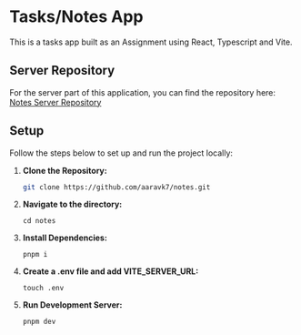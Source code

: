 # Tasks/Notes App

This is a tasks app built as an Assignment using React, Typescript and Vite.

## Server Repository

For the server part of this application, you can find the repository here: [Notes Server Repository](https://github.com/aaravk7/notes-server)

## Setup

Follow the steps below to set up and run the project locally:

1. **Clone the Repository:**
   ```bash
   git clone https://github.com/aaravk7/notes.git
   ```
2. **Navigate to the directory:**

   ```
   cd notes
   ```

3. **Install Dependencies:**

   ```
   pnpm i
   ```

4. **Create a .env file and add VITE_SERVER_URL:**

   ```
   touch .env
   ```

5. **Run Development Server:**

   ```
   pnpm dev
   ```
